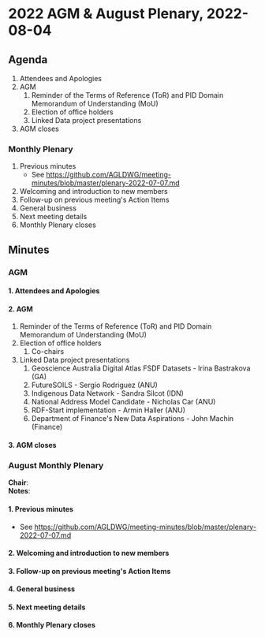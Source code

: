 # 2022 AGM & August Plenary, 2022-08-04

## Agenda

1. Attendees and Apologies
2. AGM
    1. Reminder of the Terms of Reference (ToR) and PID Domain Memorandum of Understanding (MoU)
    2. Election of office holders
    3. Linked Data project presentations
3. AGM closes

### Monthly Plenary
1. Previous minutes
    * See <https://github.com/AGLDWG/meeting-minutes/blob/master/plenary-2022-07-07.md>
2. Welcoming and introduction to new members
3. Follow-up on previous meeting's Action Items
4. General business 
5. Next meeting details
6. Monthly Plenary closes

## Minutes

### AGM

#### 1. Attendees and Apologies
#### 2. AGM
1. Reminder of the Terms of Reference (ToR) and PID Domain Memorandum of Understanding (MoU)
2. Election of office holders
    1. Co-chairs
3. Linked Data project presentations
    1. Geoscience Australia Digital Atlas FSDF Datasets - Irina Bastrakova (GA)
    2. FutureSOILS - Sergio Rodriguez (ANU)
    3. Indigenous Data Network - Sandra Silcot (IDN)
    4. National Address Model Candidate - Nicholas Car (ANU)
    5. RDF-Start implementation - Armin Haller (ANU)
    6. Department of Finance's New Data Aspirations - John Machin (Finance)
#### 3. AGM closes

### August Monthly Plenary

**Chair**:  
**Notes**:  

#### 1. Previous minutes
* See <https://github.com/AGLDWG/meeting-minutes/blob/master/plenary-2022-07-07.md>

#### 2. Welcoming and introduction to new members

#### 3. Follow-up on previous meeting's Action Items

#### 4. General business 

#### 5. Next meeting details

#### 6. Monthly Plenary closes
